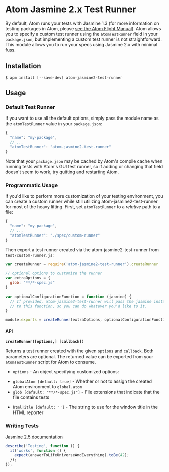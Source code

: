 # Atom Jasmine 2.x Test Runner

By default, Atom runs your tests with Jasmine 1.3 (for more information on testing packages in Atom, please [see the Atom Flight Manual](http://flight-manual.atom.io/hacking-atom/sections/writing-specs/#running-specs)). Atom allows you to specify a custom test runner using the `atomTestRunner` field in your `package.json`, but implementing a custom test runner is not straightforward. This module allows you to run your specs using Jasmine 2.x with minimal fuss.

## Installation

```
$ apm install [--save-dev] atom-jasmine2-test-runner
```

## Usage

### Default Test Runner

If you want to use all the default options, simply pass the module name as the `atomTestRunner` value in your `package.json`:

```javascript
{
  "name": "my-package",
  // ...
  "atomTestRunner": "atom-jasmine2-test-runner"
}
```

Note that your `package.json` may be cached by Atom's compile cache when running tests with Atom's GUI test runner, so if adding or changing that field doesn't seem to work, try quitting and restarting Atom.

### Programmatic Usage

If you'd like to perform more customization of your testing environment, you can create a custom runner while still utilizing atom-jasmine2-test-runner for most of the heavy lifting. First, set `atomTestRunner` to a *relative* path to a file:

```javascript
{
  "name": "my-package",
  // ...
  "atomTestRunner": "./spec/custom-runner"
}
```

Then export a test runner created via the atom-jasmine2-test-runner from `test/custom-runner.js`:

```javascript
var createRunner = require('atom-jasmine2-test-runner').createRunner

// optional options to customize the runner
var extraOptions = {
  glob: "**/*-spec.js"
}

var optionalConfigurationFunction = function (jasmine) {
  // If provided, atom-jasmine2-test-runner will pass the jasmine instance
  // to this function, so you can do whatever you'd like to it.
}

module.exports = createRunner(extraOptions, optionalConfigurationFunction)
```

#### API

**`createRunner([options,] [callback])`**

Returns a test runner created with the given `options` and `callback`. Both parameters are optional. The returned value can be exported from your `atomTestRunner` script for Atom to consume.

* `options` - An object specifying customized options:

<!--  * `reporter [default: the default reporter]` - Which reporter to use on the terminal -->
  * `globalAtom [default: true]` - Whether or not to assign the created Atom environment to `global.atom`
  * `glob [default: "**/*-spec.js"]` - File extensions that indicate that the file contains tests
<!--  * `colors [default: true]` - Whether or not to colorize output on the terminal -->
  * `htmlTitle [default: '']` - The string to use for the window title in the HTML reporter

### Writing Tests

[Jasmine 2.5 documentation](https://jasmine.github.io/2.5/introduction)

```javascript
describe('Testing', function () {
  it('works', function () {
    expect(answerToLifeUniverseAndEverything).toBe(42);
  });
});
```
